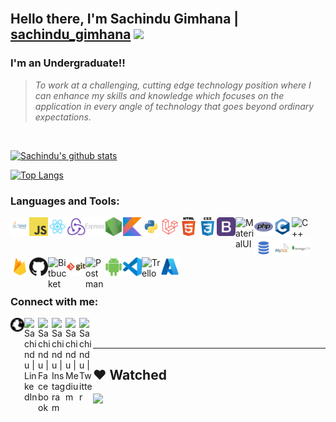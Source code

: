 <br />

## Hello there, I'm Sachindu Gimhana | [sachindu_gimhana][website] <img src="https://raw.githubusercontent.com/MartinHeinz/MartinHeinz/master/wave.gif" width="30px">


### I'm an Undergraduate!!

> *To work at a challenging, cutting edge technology position where I can enhance my skills and knowledge which focuses on the application in every angle of technology that goes beyond ordinary expectations.*

<br />

[![Sachindu's github stats](https://github-readme-stats.vercel.app/api?username=SachinduG&show_icons=true)](https://github.com/SachinduG)  


[![Top Langs](https://github-readme-stats.vercel.app/api/top-langs/?username=SachinduG&layout=compact)](https://github.com/SachinduG)  



### Languages and Tools:

<img align="left" alt="JAVA" width="30px" src="https://raw.githubusercontent.com/github/explore/80688e429a7d4ef2fca1e82350fe8e3517d3494d/topics/java/java.png" />
<img align="left" alt="JavaScript" width="30px" src="https://raw.githubusercontent.com/github/explore/80688e429a7d4ef2fca1e82350fe8e3517d3494d/topics/javascript/javascript.png"
/>
<img align="left" alt="React" width="30px" src="https://raw.githubusercontent.com/github/explore/80688e429a7d4ef2fca1e82350fe8e3517d3494d/topics/react/react.png" />
<img align="left" alt="Redux" width="30px" src="https://raw.githubusercontent.com/github/explore/80688e429a7d4ef2fca1e82350fe8e3517d3494d/topics/redux/redux.png" />
<img align="left" alt="Express.js" width="30px" src="https://raw.githubusercontent.com/github/explore/80688e429a7d4ef2fca1e82350fe8e3517d3494d/topics/express/express.png" />
<img align="left" alt="Node.js" width="30px" src="https://raw.githubusercontent.com/github/explore/80688e429a7d4ef2fca1e82350fe8e3517d3494d/topics/nodejs/nodejs.png" />
<img align="left" alt="Kotlin" width="30px" src="https://raw.githubusercontent.com/github/explore/80688e429a7d4ef2fca1e82350fe8e3517d3494d/topics/kotlin/kotlin.png" />
<img align="left" alt="Python" width="30px" src="https://raw.githubusercontent.com/github/explore/80688e429a7d4ef2fca1e82350fe8e3517d3494d/topics/python/python.png" />
<img align="left" alt="Laravel" width="30px" src="https://raw.githubusercontent.com/github/explore/80688e429a7d4ef2fca1e82350fe8e3517d3494d/topics/laravel/laravel.png" />
<img align="left" alt="HTML5" width="30px" src="https://raw.githubusercontent.com/github/explore/80688e429a7d4ef2fca1e82350fe8e3517d3494d/topics/html/html.png" />
<img align="left" alt="CSS3" width="30px" src="https://raw.githubusercontent.com/github/explore/80688e429a7d4ef2fca1e82350fe8e3517d3494d/topics/css/css.png" />
<img align="left" alt="Bootstrap" width="30px" src="https://raw.githubusercontent.com/github/explore/master/topics/bootstrap/bootstrap.png" />
<img align="left" alt="MaterialUI" width="30px" src="https://cdn.jsdelivr.net/npm/simple-icons@3.6.0/icons/material-ui.svg" />
<img align="left" alt="PHP" width="30px" src="https://raw.githubusercontent.com/github/explore/80688e429a7d4ef2fca1e82350fe8e3517d3494d/topics/php/php.png" />
<img align="left" alt="C" width="30px" src="https://raw.githubusercontent.com/github/explore/80688e429a7d4ef2fca1e82350fe8e3517d3494d/topics/c/c.png" />
<img align="left" alt="C++" width="30px" src="https://raw.githubusercontent.com/github/explore/80688e429a7d4ef2fca1e82350fe8e3517d3494d/topics/c++/c++.png" />
<img align="left" alt="SQL" width="30px" src="https://raw.githubusercontent.com/github/explore/80688e429a7d4ef2fca1e82350fe8e3517d3494d/topics/sql/sql.png" />
<img align="left" alt="MySQL" width="30px" src="https://raw.githubusercontent.com/github/explore/80688e429a7d4ef2fca1e82350fe8e3517d3494d/topics/mysql/mysql.png" />
<img align="left" alt="MongoDB" width="30px" src="https://raw.githubusercontent.com/github/explore/80688e429a7d4ef2fca1e82350fe8e3517d3494d/topics/mongodb/mongodb.png" />
<img align="left" alt="Firebase" width="30px" src="https://raw.githubusercontent.com/github/explore/80688e429a7d4ef2fca1e82350fe8e3517d3494d/topics/firebase/firebase.png" />
<img align="left" alt="GitHub" width="30px" src="https://raw.githubusercontent.com/github/explore/78df643247d429f6cc873026c0622819ad797942/topics/github/github.png" />
<img align="left" alt="Bitbucket" width="30px" src="https://wac-cdn.atlassian.com/dam/jcr:c942540c-53ae-4357-bffa-ed37739d71b0/bitbucket-atlassian-logo.svg?cdnVersion=1246" />
<img align="left" alt="Git" width="30px" src="https://raw.githubusercontent.com/github/explore/78df643247d429f6cc873026c0622819ad797942/topics/git/git.png" />
<img align="left" alt="Postman" width="30px" src="https://cdn.jsdelivr.net/npm/simple-icons@3.6.0/icons/postman.svg" />
<img align="left" alt="Android" width="30px" src="https://raw.githubusercontent.com/github/explore/80688e429a7d4ef2fca1e82350fe8e3517d3494d/topics/android/android.png" />
<img align="left" alt="Visual Studio Code" width="30px" src="https://raw.githubusercontent.com/github/explore/80688e429a7d4ef2fca1e82350fe8e3517d3494d/topics/visual-studio-code/visual-studio-code.png" />
<img align="left" alt="Trello" width="30px" src="https://d2k1ftgv7pobq7.cloudfront.net/meta/u/res/images/brand-assets/Logos/0099ec3754bf473d2bbf317204ab6fea/trello-logo-blue.png" />
<img align="left" alt="Azure" width="30px" src="https://raw.githubusercontent.com/github/explore/78df643247d429f6cc873026c0622819ad797942/topics/azure/azure.png" />

<br />
<br />
<br />
<br />
<br />
<br />


### Connect with me:

[<img align="left" alt="Sachindu" width="22px" src="https://raw.githubusercontent.com/iconic/open-iconic/master/svg/globe.svg" />][website]
[<img align="left" alt="Sachindu | LinkedIn" width="22px" src="https://cdn.jsdelivr.net/npm/simple-icons@v3/icons/linkedin.svg" />][linkedin]
[<img align="left" alt="Sachindu | Facebook" width="22px" src="https://cdn.jsdelivr.net/npm/simple-icons@3.13.0/icons/facebook.svg" />][facebook]
[<img align="left" alt="Sachindu | Instagram" width="22px" src="https://cdn.jsdelivr.net/npm/simple-icons@v3/icons/instagram.svg" />][instagram]
[<img align="left" alt="Sachindu | Medium" width="22px" src="https://cdn.jsdelivr.net/npm/simple-icons@v3/icons/medium.svg" />][medium]
[<img align="left" alt="Sachindu | Twitter" width="22px" src="https://cdn.jsdelivr.net/npm/simple-icons@v3/icons/twitter.svg" />][twitter]



<br  />
<br  />


---


[website]: https://sachindug.github.io/sachindugimhana.github.io/
[facebook]: https://www.facebook.com/sachindu.merlin
[instagram]: https://www.instagram.com/_.sa_._chi._/
[linkedin]: https://www.linkedin.com/in/sachindu-gimhana-222586195/
[medium]: https://medium.com/@sachindugimhana
[twitter]: https://twitter.com/Sachindu15


## ❤ Watched
<a href="https://github.com/SachinduG/github-profile-views-counter"><img src="https://komarev.com/ghpvc/?username=SachinduG&style=plastic&color=brightgreen"></a>


